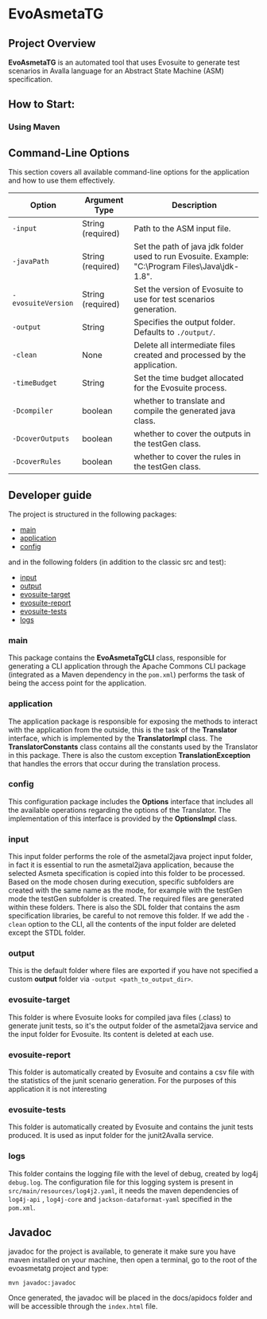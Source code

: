 # EvoAsmetaTG

## Project Overview

**EvoAsmetaTG** is an automated tool that uses Evosuite to generate test scenarios in Avalla language for an Abstract State Machine (ASM) specification.

## How to Start:

### Using Maven

<!-- TODO -->

## Command-Line Options

This section covers all available command-line options for the application and how to use them effectively.

 | Option  				| Argument Type 	| Description 																					 |
 |----------------------|-------------------|------------------------------------------------------------------------------------------------|
 | `-input` 			| String (required)	| Path to the ASM input file. 																	 |
 | `-javaPath` 			| String (required)	| Set the path of java jdk folder used to run Evosuite. Example: "C:\Program Files\Java\jdk-1.8".|
 | `-evosuiteVersion` 	| String (required) | Set the version of Evosuite to use for test scenarios generation. 							 |
 | `-output`			| String 			| Specifies the output folder. Defaults to `./output/`. 										 |  
 | `-clean` 			| None				| Delete all intermediate files created and processed by the application. 						 |
 | `-timeBudget` 		| String 			| Set the time budget allocated for the Evosuite process. 										 |
 | `-Dcompiler` 		| boolean 			| whether to translate and compile the generated java class. 									 |
 | `-DcoverOutputs` 	| boolean 			| whether to  cover the outputs in the testGen class. 											 |
 | `-DcoverRules` 		| boolean 			| whether to cover the rules in the testGen class. 												 |

## Developer guide

The project is structured in the following packages:
- [main](#main)
- [application](#application)
- [config](#config)

and in the following folders (in addition to the classic src and test):
- [input](#input)
- [output](#output)
- [evosuite-target](#evosuite-target)
- [evosuite-report](#evosuite-report)
- [evosuite-tests](#evosuite-tests)
- [logs](#logs)

### main
This package contains the **EvoAsmetaTgCLI** class, responsible for generating a CLI application through the Apache Commons CLI package (integrated as a Maven dependency in the `pom.xml`) performs the task of being the access point for the application.

### application
The application package is responsible for exposing the methods to interact with the application from the outside,
this is the task of the **Translator** interface, which is implemented by the **TranslatorImpl** class.
The **TranslatorConstants** class contains all the constants used by the Translator in this package.
There is also the custom exception **TranslationException** that handles the errors that occur during the translation process.

### config
This configuration package includes the **Options** interface that includes all the available operations regarding the options of the Translator.
The implementation of this interface is provided by the **OptionsImpl** class. 

### input
This input folder performs the role of the asmetal2java project input folder, in fact it is essential to run the asmetal2java application, because the selected Asmeta specification is copied into this folder to be processed. Based on the mode chosen during execution, specific subfolders are created with the same name as the mode, for example with the testGen mode the testGen subfolder is created. The required files are generated within these folders. There is also the SDL folder that contains the asm specification libraries, be careful to not remove this folder.
If we add the `-clean` option to the CLI, all the contents of the input folder are deleted except the STDL folder.

### output
This is the default folder where files are exported if you have not specified a custom **output** folder via `-output <path_to_output_dir>`.

### evosuite-target
This folder is where Evosuite looks for compiled java files (.class) to generate junit tests, so it's the output folder of the asmetal2java service and the input folder for Evosuite. 
Its content is deleted at each use.

### evosuite-report
This folder is automatically created by Evosuite and contains a csv file with the statistics of the junit scenario generation. For the purposes of this application it is not interesting

### evosuite-tests
This folder is automatically created by Evosuite and contains the junit tests produced. It is used as input folder for the junit2Avalla service.

### logs
This folder contains the logging file with the level of debug, created by log4j `debug.log`. The configuration file for this logging system is present in `src/main/resources/log4j2.yaml`, it needs the maven dependencies of `log4j-api` , `log4j-core` and `jackson-dataformat-yaml` specified in the `pom.xml`.

## Javadoc
javadoc for the project is available, to generate it make sure you have maven installed on your machine, then open a terminal, go to the root of the evoasmetatg project and type:
```shell
mvn javadoc:javadoc
```
Once generated, the javadoc will be placed in the docs/apidocs folder and will be accessible through the `index.html` file.

